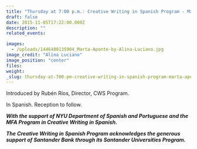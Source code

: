 ```yaml
---
title: "Thursday at 7:00 p.m.: Creative Writing in Spanish Program - Marta Aponte Alsina and Julio Ramos"
draft: false
date: 2015-11-05T17:22:00.000Z
description: ""
related_events:

images:
  - /uploads/1446480135904_Marta-Aponte-by-Alina-Luciano.jpg
image_credit: "Alina Luciano"
image_position: "center"
files:
weight:
_slug: thursday-at-700-pm-creative-writing-in-spanish-program-marta-aponte-alsina-and-julio-ramos
---
```


Introduced by Rubén Ríos, Director, CWS Program.

In Spanish. Reception to follow.

**_With the support of NYU Department of Spanish and Portuguese and the MFA Program in Creative Writing in Spanish._**

**_The Creative Writing in Spanish Program acknowledges the generous support of Santander Bank through its Santander Universities Program._**

[![]()](/uploads/1446480225046_Santander-Universities-Logo-(1).jpg)
